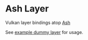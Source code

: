 # Ash Layer

Vulkan layer bindings atop [Ash](https://github.com/ash-rs/ash)

See [example dummy layer](https://github.com/EHfive/ash-layer/blob/main/examples/layer_dummy.rs) for usage.
